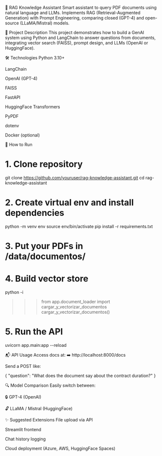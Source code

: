 🧠 RAG Knowledge Assistant
Smart assistant to query PDF documents using natural language and LLMs. Implements RAG (Retrieval-Augmented Generation) with Prompt Engineering, comparing closed (GPT-4) and open-source (LLaMA/Mistral) models.

📌 Project Description
This project demonstrates how to build a GenAI system using Python and LangChain to answer questions from documents, integrating vector search (FAISS), prompt design, and LLMs (OpenAI or HuggingFace).

🛠️ Technologies
Python 3.10+

LangChain

OpenAI (GPT-4)

FAISS

FastAPI

HuggingFace Transformers

PyPDF

dotenv

Docker (optional)

🚀 How to Run

# 1. Clone repository
git clone https://github.com/youruser/rag-knowledge-assistant.git
cd rag-knowledge-assistant

# 2. Create virtual env and install dependencies
python -m venv env
source env/bin/activate
pip install -r requirements.txt

# 3. Put your PDFs in /data/documentos/
# 4. Build vector store
python -i
>>> from app.document_loader import cargar_y_vectorizar_documentos
>>> cargar_y_vectorizar_documentos()

# 5. Run the API
uvicorn app.main:app --reload

📬 API Usage
Access docs at:
➡️ http://localhost:8000/docs

Send a POST like:

{
  "question": "What does the document say about the contract duration?"
}

🔍 Model Comparison
Easily switch between:

🔒 GPT-4 (OpenAI)

🔓 LLaMA / Mistral (HuggingFace)

✨ Suggested Extensions
File upload via API

Streamlit frontend

Chat history logging

Cloud deployment (Azure, AWS, HuggingFace Spaces)